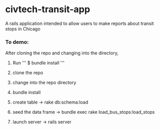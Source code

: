 # civtech-transit-app
A rails application intended to allow users to make reports about transit stops in Chicago


### To demo:

After cloning the repo and changing into the directory,
1) Run
'''
$ bundle install
'''

1) clone the repo
2) change into the repo directory
3) bundle install
4) create table -> rake db:schema:load
5) seed the data frame -> bundle exec rake load_bus_stops:load_stops
6) launch server -> rails server
